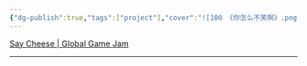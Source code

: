 ```yaml
---
{"dg-publish":true,"tags":["project"],"cover":"![100 《你怎么不笑啊》.png](/img/user/700.Attachments/100%20%E3%80%8A%E4%BD%A0%E6%80%8E%E4%B9%88%E4%B8%8D%E7%AC%91%E5%95%8A%E3%80%8B.png)","description":"It's New Year, give us a smile.","permalink":"/900.Publish/A-ゲーム/你怎么不笑啊/","dgPassFrontmatter":true}
---
```


[Say Cheese | Global Game Jam](https://globalgamejam.org/games/2024/say-cheese-5)

---